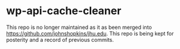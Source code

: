 # wp-api-cache-cleaner

This repo is no longer maintained as it as been merged into https://github.com/johnshopkins/jhu.edu. This repo is being kept for posterity and a record of previous commits.
